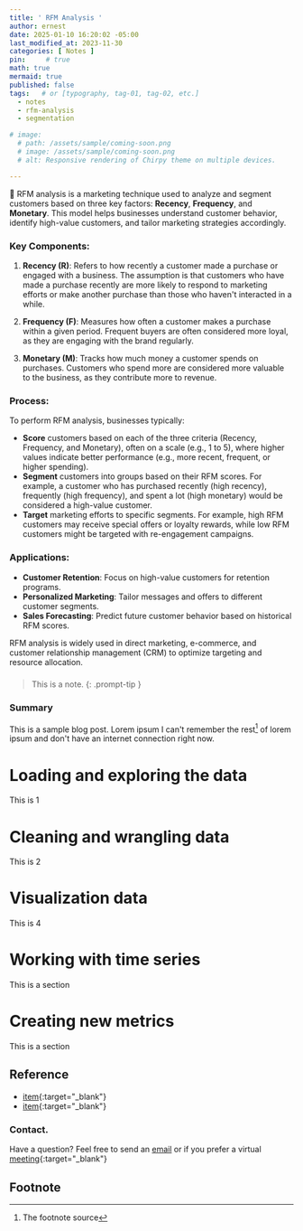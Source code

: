 ```yaml
---
title: ' RFM Analysis '
author: ernest
date: 2025-01-10 16:20:02 -05:00
last_modified_at: 2023-11-30
categories: [ Notes ]
pin:     # true
math: true
mermaid: true
published: false
tags:   # or [typography, tag-01, tag-02, etc.]
  - notes
  - rfm-analysis
  - segmentation

# image: 
  # path: /assets/sample/coming-soon.png
  # image: /assets/sample/coming-soon.png
  # alt: Responsive rendering of Chirpy theme on multiple devices.

---
```



<!-- 

> All content provided is for informational purposes only and shown case studies examples for open source data resources. The articles, notes and case study on this website are my own the way on seen opportunities and problem-solving but don’t necessarily represent the positions, strategies, or opinions of my past or current employer or its subsidiaries. I make no representations as to the accuracy or completeness of any information found here or by following any links. I will not be liable for any errors or omissions in this information nor for the availability of this information. I will not be liable for any losses, injuries, or damages from the display or use of this information.
{: .prompt-info }


-->



🔴 
RFM analysis is a marketing technique used to analyze and segment customers based on three key factors: **Recency**, **Frequency**, and **Monetary**. This model helps businesses understand customer behavior, identify high-value customers, and tailor marketing strategies accordingly.

### Key Components:

1. **Recency (R)**: Refers to how recently a customer made a purchase or engaged with a business. The assumption is that customers who have made a purchase recently are more likely to respond to marketing efforts or make another purchase than those who haven't interacted in a while.

2. **Frequency (F)**: Measures how often a customer makes a purchase within a given period. Frequent buyers are often considered more loyal, as they are engaging with the brand regularly.

3. **Monetary (M)**: Tracks how much money a customer spends on purchases. Customers who spend more are considered more valuable to the business, as they contribute more to revenue.

### Process:

To perform RFM analysis, businesses typically:
- **Score** customers based on each of the three criteria (Recency, Frequency, and Monetary), often on a scale (e.g., 1 to 5), where higher values indicate better performance (e.g., more recent, frequent, or higher spending).
- **Segment** customers into groups based on their RFM scores. For example, a customer who has purchased recently (high recency), frequently (high frequency), and spent a lot (high monetary) would be considered a high-value customer.
- **Target** marketing efforts to specific segments. For example, high RFM customers may receive special offers or loyalty rewards, while low RFM customers might be targeted with re-engagement campaigns.

### Applications:
- **Customer Retention**: Focus on high-value customers for retention programs.
- **Personalized Marketing**: Tailor messages and offers to different customer segments.
- **Sales Forecasting**: Predict future customer behavior based on historical RFM scores.

RFM analysis is widely used in direct marketing, e-commerce, and customer relationship management (CRM) to optimize targeting and resource allocation.










### 

> This is a note.
{: .prompt-tip }


### Summary


This is a sample blog post. Lorem ipsum I can't remember the rest[^1] of lorem ipsum and don't have an internet connection right now. 



# Loading and exploring the data

  This is 1

# Cleaning and wrangling data

  This is 2

# Visualization data
  
  This is 4


# Working with time series

  This is a section

# Creating new metrics

  This is a section





## Reference

  - [item]( link ){:target="_blank"} 
  - [item]( link ){:target="_blank"}









### Contact. 

Have a question? Feel free to send an [email](mailto:s.ernest@gmx.us) or if you prefer a virtual [meeting]( https://calendly.com/s-earnest/15min ){:target="_blank"}



## Footnote

[^1]: The footnote source



